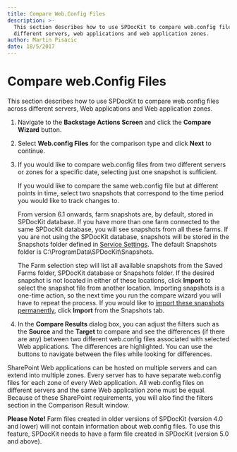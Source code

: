 ```yaml
---
title: Compare Web.Config Files
description: >-
  This section describes how to use SPDocKit to compare web.config files across
  different servers, web applications and web application zones.
author: Martin Pisacic
date: 18/5/2017
---
```


# Compare web.Config Files

This section describes how to use SPDocKit to compare web.config files across different servers, Web applications and Web application zones.

1. Navigate to the **Backstage Actions Screen** and click the **Compare Wizard** button.
2. Select **Web.config Files** for the comparison type and click **Next** to continue.
3. If you would like to compare web.config files from two different servers or zones for a specific date, selecting just one snapshot is sufficient.

   If you would like to compare the same web.config file but at different points in time, select two snapshots that correspond to the time period you would like to track changes to.

   From version 6.1 onwards, farm snapshots are, by default, stored in SPDocKit database. If you have more than one farm connected to the same SPDocKit database, you will see snapshots from all these farms. If you are not using the SPDocKit database, snapshots will be stored in the Snapshots folder defined in [Service Settings](compare-web-config-files.md#internal/get-to-know-spdockit/backstage-screen/options-wizard#service-settings). The default Snapshots folder is C:\ProgramData\SPDocKit\Snapshots.

   The Farm selection step will list all available snapshots from the Saved Farms folder, SPDocKit database or Snapshots folder. If the desired snapshot is not located in either of these locations, click **Import** to select the snapshot file from another location. Importing snapshots is a one-time action, so the next time you run the compare wizard you will have to repeat the process. If you would like to [import these snapshots permanently](compare-web-config-files.md#internal/get-to-know-spdockit/snapshots-screen), click **Import** from the Snapshots tab.

4. In the **Compare Results** dialog box, you can adjust the filters such as the **Source** and the **Target** to compare and see the differences \(if there are any\) between two different web.config files associated with selected Web applications. The differences are highlighted. You can use the buttons to navigate between the files while looking for differences.

SharePoint Web applications can be hosted on multiple servers and can extend into multiple zones. Every server has to have separate web.config files for each zone of every Web application. All web.config files on different servers and the same Web application zone must be equal. Because of these SharePoint requirements, you will also find the filters section in the Comparison Result window.

**Please Note!** Farm files created in older versions of SPDocKit \(version 4.0 and lower\) will not contain information about web.config files. To use this feature, SPDocKit needs to have a farm file created in SPDocKit \(version 5.0 and above\).

